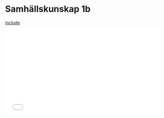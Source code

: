 # Samhällskunskap 1b

[include](om_denna_wiki.md)

<iframe src="x_meta/0_includes/commits/?username=itsmakingme292&repo=sam01b&branch=gh-pages&limit=5"
  allowtransparency="true" frameborder="0" scrolling="auto" width="100%" height="275px"></iframe>
  
<!--Width 100% funkar så läng inte något iframen trycker ut det... -->
